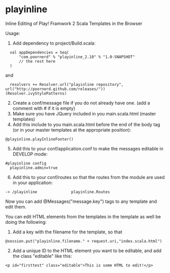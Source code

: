 playinline
==========

Inline Editing of Play! Framwork 2 Scala Templates in the Browser

Usage:

1. Add dependency to project/Build.scala:
``` 
  val appDependencies = Seq(
      "com.poornerd" % "playinline_2.10" % "1.0-SNAPSHOT"
      // the rest here
  )
``` 
and
``` 
  resolvers += Resolver.url("playinline repository", url("http://poornerd.github.com/releases/"))(Resolver.ivyStylePatterns)
``` 
2. Create a conf/message file if you do not already have one. (add a comment with # if it is empty)
3. Make sure you have JQuery included in you main.scala.html (master templates)
4. Add this include to you main.scala.html before the end of the body tag (or in your master templates at the appropriate position):
``` 
@playinline.playInlineFooter()
``` 
5. Add this to your conf/application.conf to make the messages editable in DEVELOP mode:
``` 
#playinline config                                                                                                                                                                           
  playinline.admin=true
```
6. Add this to your conf/routes so that the routes from the module are used in your application:
``` 
-> /playinline               playinline.Routes
``` 

Now you can add @Messages("message.key") tags to any template and edit them.

You can edit HTML elements from the templates in the template as well be doing the following:

1. Add a key with the filename for the template, so that 
``` 
@session.put("playinline.filename." + request.uri,"index.scala.html")
``` 
2. Add a unique ID to the HTML element you want to be editable, and add the class "editable" like this:
```
<p id="firsttest" class="editable">This is some HTML to edit!</p>
```
